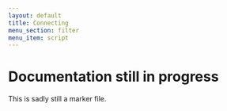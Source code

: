 ```yaml
---
layout: default
title: Connecting
menu_section: filter
menu_item: script
---
```



# Documentation still in progress

This is sadly still a marker file.

